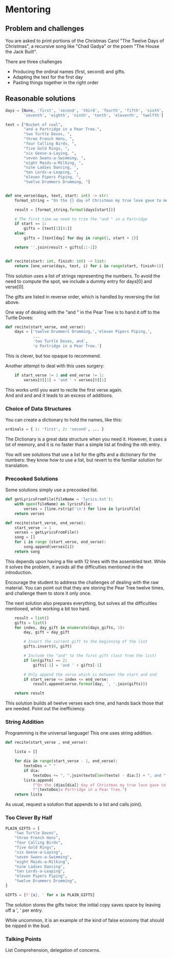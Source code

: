 # Mentoring

## Problem and challenges

You are asked to print portions of the Christmas Carol
"The Twelve Days of Christmas", a recursive song like
"Chad Gadya" or the poem "The House the Jack Built".

There are three challenges

* Producing the ordinal names (first, second) and gifts.
* Adapting the text for the first day
* Pasting things together in the right order

## Reasonable solutions

```python
days = [None, 'first', 'second', 'third', 'fourth', 'fifth', 'sixth',
        'seventh', 'eighth', 'ninth', 'tenth', 'eleventh', 'twelfth']

text = ["Bucket of coal",
        "and a Partridge in a Pear Tree.",
        "two Turtle Doves, ",
        "three French Hens, ",
        "four Calling Birds, ",
        "five Gold Rings, ",
        "six Geese-a-Laying, ",
        "seven Swans-a-Swimming, ",
        "eight Maids-a-Milking, ",
        "nine Ladies Dancing, ",
        "ten Lords-a-Leaping, ",
        "eleven Pipers Piping, ",
        "twelve Drummers Drumming, "]


def one_verse(days, text, start: int) -> str:
    format_string = "On the {} day of Christmas my true love gave to me: "

    result = [format_string.format(days[start])]

    # The first time we need to trim the "and " in a Partridge
    if start == 1:
        gifts = [text[1][4:]]
    else:
        gifts = [text[day] for day in range(1, start + 1)]

    return ''.join(result + gifts[::-1])


def recite(start: int, finish: int) -> list:
    return [one_verse(days, text, i) for i in range(start, finish+1)]
```

This solution uses a list of strings representing the numbers.
To avoid the need to compute the spot, we include a dummy entry
for days[0] and verse[0].

The gifts are listed in reverse order, which is handled by
reversing the list above.

One way of dealing with the "and " in the Pear Tree is
to hand it off to the Turtle Doves:

```python
def recite(start_verse, end_verse):
    days = ['twelve Drummers Drumming,','eleven Pipers Piping,',
            ...
            'two Turtle Doves, and',
            'a Partridge in a Pear Tree.']
```

This is clever, but too opaque to recommend.

Another attempt to deal with this uses surgery:

```python
    if start_verse != 1 and end_verse != 1:
        verses[0][1] = 'and ' + verses[0][1]
```

This works until you want to recite the first verse again.  
And and and and it leads to an excess of additions.  

### Choice of Data Structures

You can create a dictionary to hold the names, like this:

```python
ordinals = { 1: 'first', 2: 'second', ... }
```

The Dictionary is a great data structure when you need it.
However, it uses a lot of memory, and it is no faster
than a simple list at finding the nth entry.

You will see solutions that use a list for the gifts and a dictionary
for the numbers: they know how to use a list, 
but revert to the familiar solution for translation.

### Precooked Solutions

Some solutions simply use a precooked list.

```python
def getLyricsFromFile(fileName = 'lyrics.txt'):
    with open(fileName) as lyricsFile:
        verses = [line.rstrip('\n') for line in lyricsFile]
    return verses

def recite(start_verse, end_verse):
    start_verse -= 1
    verses = getLyricsFromFile()
    song = []
    for i in range (start_verse, end_verse):
        song.append(verses[i])
    return song
```

This depends upon having a file with
12 lines with the assembled text. While it solves the
problem, it avoids all the difficulties mentioned in
the introduction.

Encourage the student to address the challenges of
dealing with the raw material.
You can point out that they are storing the Pear Tree
twelve times, and challenge them to store it only once.

The next solution also prepares everything, but 
solves all the difficulties mentioned, while working
a bit too hard.

```python
    result = list()
    gifts = list()
    for index, day_gift in enumerate(days_gifts, 1):
        day, gift = day_gift

        # Insert the current gift to the beginning of the list
        gifts.insert(0, gift)

        # Include the "and" to the first gift (last from the list)
        if len(gifts) == 2:
            gifts[-1] = 'and ' + gifts[-1]

        # Only append the verse which is between the start and end
        if start_verse <= index <= end_verse:
            result.append(verse.format(day, ', '.join(gifts)))

    return result
```

This solution builds all twelve verses each time, and hands back
those that are needed.
Point out the inefficiency.


### String Addition

Programming is the universal language!
This one uses string addition.

```python
def recite(start_verse , end_verse):

    lista = []

    for dia in range(start_verse - 1, end_verse):
        textoDos = " "
        if dia:
            textoDos += ", ".join(texto[len(texto) - dia:]) + ", and "
        lista.append(
            f"On the {dias[dia]} day of Christmas my true love gave to me:"
            f"{textoDos}a Partridge in a Pear Tree.")
    return lista
```

As usual, request a solution that appends to a list and calls join().

### Too Clever By Half

```python
PLAIN_GIFTS = [
    "two Turtle Doves",
    "three French Hens",
    "four Calling Birds",
    "five Gold Rings",
    "six Geese-a-Laying",
    "seven Swans-a-Swimming",
    "eight Maids-a-Milking",
    "nine Ladies Dancing",
    "ten Lords-a-Leaping",
    "eleven Pipers Piping",
    "twelve Drummers Drumming",
]

GIFTS = [f'{x}, ' for x in PLAIN_GIFTS]
```

The solution stores the gifts twice: the initial
copy saves space by leaving off a ', ' per entry.

While uncommon, it is an example of the kind of
false economy that should be nipped in the bud.

### Talking Points

List Comprehension, delegation of concerns.
